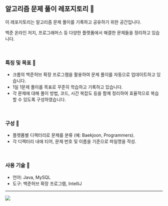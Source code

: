 ## 알고리즘 문제 풀이 레포지토리 📘
이 레포지토리는 알고리즘 문제 풀이를 기록하고 공유하기 위한 공간입니다.

백준 온라인 저지, 프로그래머스 등 다양한 플랫폼에서 해결한 문제들을 정리하고 있습니다.

<br/>


### 특징 및 목표 🎯
- 크롬의 백준허브 확장 프로그램을 활용하여 문제 풀이를 자동으로 업데이트하고 있습니다.
- 1일 1문제 풀이를 목표로 꾸준히 학습하고 기록하고 있습니다.
- 각 문제에 대해 풀이 방법, 코드, 시간 복잡도 등을 함께 정리하여 효율적으로 복습할 수 있도록 구성하였습니다.

<br/>

### 구성 📂
- 플랫폼별 디렉터리로 문제를 분류 (예: Baekjoon, Programmers).
- 각 디렉터리 내에 티어, 문제 번호 및 이름을 기준으로 파일명을 작성.

<br/>

### 사용 기술 🔧

- 언어: Java, MySQL
- 도구: 백준허브 확장 프로그램, IntelliJ

---

<a href="https://github.com/devxb/gitanimals">
  <img src="https://render.gitanimals.org/farms/{SUJI-J}"/>
</a>
